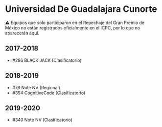 # Universidad De Guadalajara Cunorte

:warning: Equipos que solo participaron en el Repechaje del Gran Premio de México no están registrados oficialmente en el ICPC, por lo que no aparecerán aquí.

## 2017-2018

- #286 BLACK JACK (Clasificatorio)

## 2018-2019

- #76 Note NV (Regional)
- #394 CognitiveCode (Clasificatorio)

## 2019-2020

- #340 Note NV (Clasificatorio)


